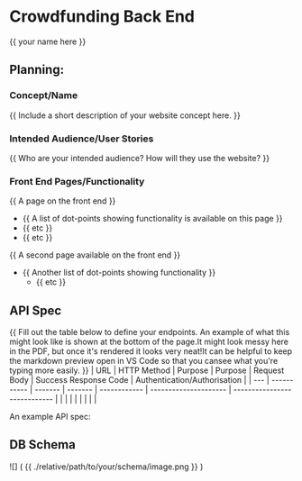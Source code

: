 # Crowdfunding Back End
{{ your name here }}

## Planning:

### Concept/Name
{{ Include a short description of your website concept here. }}

### Intended Audience/User Stories
{{ Who are your intended audience? How will they use the website? }}

### Front End Pages/Functionality
{{ A page on the front end }}    
- {{ A list of dot-points showing functionality is available on this page }}
- {{ etc }}
- {{ etc }}

{{ A second page available on the front end }}
- {{ Another list of dot-points showing functionality }}
  - {{ etc }}


## API Spec
{{ Fill out the table below to define your endpoints. An example of what this might look like is shown at the bottom of the page.It might look messy here in the PDF, but once it's rendered it looks very neat!It can be helpful to keep the markdown preview open in VS Code so that you cansee what you're typing more easily. }}
| URL | HTTP Method | Purpose | Purpose | Request Body | Success Response Code | Authentication/Authorisation |
| --- | ----------- | ------- | ------- | ------------ | --------------------- | ---------------------------- |
|     |             |         |         |              |                       |                              |



An example API spec:

## DB Schema
![]
( {{ ./relative/path/to/your/schema/image.png }} )
